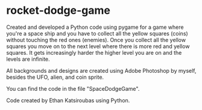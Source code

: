 # rocket-dodge-game
Created and developed a Python code using pygame for a game where you're a space ship and you have to collect all the yellow squares (coins) without touching the red ones (enemies).
Once you collect all the yellow squares you move on to the next level where there is more red and yellow squares. It gets increasingly harder the higher level you are on and the levels are infinite.

All backgrounds and designs are created using Adobe Photoshop by myself, besides the UFO, alien, and coin sprite.

You can find the code in the file "SpaceDodgeGame".

Code created by Ethan Katsiroubas using Python.
